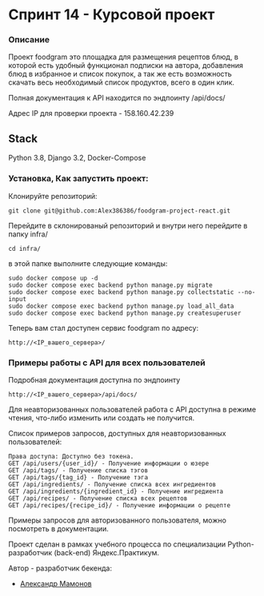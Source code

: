 # Спринт 14 - Курсовой проект

### Описание

Проект foodgram это площадка для размещения рецептов блюд,
в которой есть удобный функционал подписки на автора,
добавления блюд в избранное и список покупок,
а так же есть возможность скачать весь необходимый список продуктов, всего в один клик.

Полная документация к API находится по эндпоинту /api/docs/

Адрес IP для проверки проекта - 158.160.42.239

## Stack

Python 3.8, Django 3.2, Docker-Compose

### Установка, Как запустить проект:

Клонируйте репозиторий:

```
git clone git@github.com:Alex386386/foodgram-project-react.git
```

Перейдите в склонированый репозиторий и внутри него перейдите в папку infra/

```
cd infra/
```

в этой папке выполните следующие команды:

```
sudo docker compose up -d
sudo docker compose exec backend python manage.py migrate
sudo docker compose exec backend python manage.py collectstatic --no-input
sudo docker compose exec backend python manage.py load_all_data
sudo docker compose exec backend python manage.py createsuperuser
```

Теперь вам стал доступен сервис foodgram по адресу:

```cd infra/
http://<IP_вашего_сервера>/
```

### Примеры работы с API для всех пользователей

Подробная документация доступна по эндпоинту 

```
http://<IP_вашего_сервера>/api/docs/
```

Для неавторизованных пользователей работа с API доступна в режиме чтения, что-либо изменить или создать не получится.

Список примеров запросов, доступных для неавторизованных пользователей:

```
Права доступа: Доступно без токена.
GET /api/users/{user_id}/ - Получение информации о юзере
GET /api/tags/ - Получение списка тэгов
GET /api/tags/{tag_id} - Получение тэга
GET /api/ingredients/ - Получение списка всех ингредиентов
GET /api/ingredients/{ingredient_id} - Получение ингредиента
GET /api/recipes/ - Получение списка всех рецептов
GET /api/recipes/{recipe_id}/ - Получение информации о рецепте
```

Примеры запросов для авторизованного пользователя, можно посмотреть в документации.

Проект сделан в рамках учебного процесса по специализации Python-разработчик (back-end) Яндекс.Практикум.

Автор - разработчик бекенда:

- [Александр Мамонов](https://github.com/Alex386386) 
